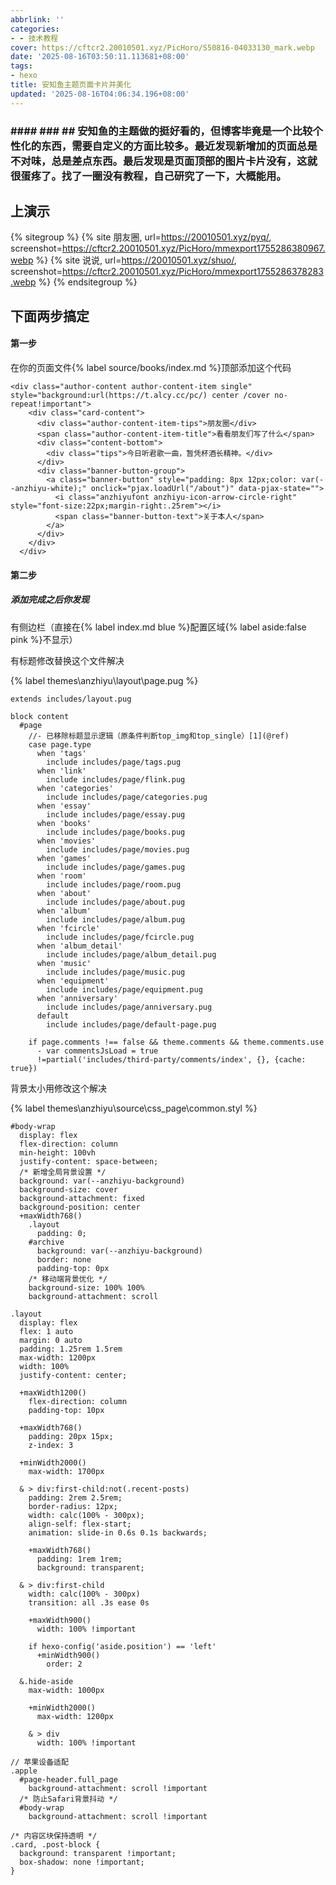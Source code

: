 ```yaml
---
abbrlink: ''
categories:
- - 技术教程
cover: https://cftcr2.20010501.xyz/PicHoro/S50816-04033130_mark.webp
date: '2025-08-16T03:50:11.113681+08:00'
tags:
- hexo
title: 安知鱼主题页面卡片并美化
updated: '2025-08-16T04:06:34.196+08:00'
---
```

### #### ### ## 安知鱼的主题做的挺好看的，但博客毕竟是一个比较个性化的东西，需要自定义的方面比较多。最近发现新增加的页面总是不对味，总是差点东西。最后发现是页面顶部的图片卡片没有，这就很蛋疼了。找了一圈没有教程，自己研究了一下，大概能用。

## 上演示

{% sitegroup %}
{% site 朋友圈, url=https://20010501.xyz/pyq/, screenshot=https://cftcr2.20010501.xyz/PicHoro/mmexport1755286380967.webp %}
{% site 说说, url=https://20010501.xyz/shuo/, screenshot=https://cftcr2.20010501.xyz/PicHoro/mmexport1755286378283.webp %}
{% endsitegroup %}

## 下面两步搞定

#### 第一步

在你的页面文件{% label source/books/index.md %}顶部添加这个代码

```
<div class="author-content author-content-item single" style="background:url(https://t.alcy.cc/pc/) center /cover no-repeat!important">
    <div class="card-content">
      <div class="author-content-item-tips">朋友圈</div>
      <span class="author-content-item-title">看看朋友们写了什么</span>
      <div class="content-bottom">
        <div class="tips">今日听君歌一曲，暂凭杯酒长精神。</div>
      </div>
      <div class="banner-button-group">
        <a class="banner-button" style="padding: 8px 12px;color: var(--anzhiyu-white);" onclick="pjax.loadUrl("/about")" data-pjax-state="">
          <i class="anzhiyufont anzhiyu-icon-arrow-circle-right" style="font-size:22px;margin-right:.25rem"></i>
          <span class="banner-button-text">关于本人</span>
        </a>
      </div>
    </div>
  </div>
```

#### 第二步

##### 添加完成之后你发现

有侧边栏（直接在{% label index.md blue %}配置区域{% label aside:false pink %}不显示）

有标题修改替换这个文件解决

{% label themes\anzhiyu\layout\page.pug %}

```
extends includes/layout.pug

block content
  #page
    //- 已移除标题显示逻辑（原条件判断top_img和top_single）[1](@ref)
    case page.type
      when 'tags'
        include includes/page/tags.pug
      when 'link'
        include includes/page/flink.pug
      when 'categories'
        include includes/page/categories.pug
      when 'essay'
        include includes/page/essay.pug
      when 'books'
        include includes/page/books.pug
      when 'movies'
        include includes/page/movies.pug
      when 'games'
        include includes/page/games.pug
      when 'room'
        include includes/page/room.pug
      when 'about'
        include includes/page/about.pug
      when 'album'
        include includes/page/album.pug
      when 'fcircle'
        include includes/page/fcircle.pug
      when 'album_detail'
        include includes/page/album_detail.pug
      when 'music'
        include includes/page/music.pug
      when 'equipment'
        include includes/page/equipment.pug
      when 'anniversary'
        include includes/page/anniversary.pug
      default
        include includes/page/default-page.pug

    if page.comments !== false && theme.comments && theme.comments.use
      - var commentsJsLoad = true
      !=partial('includes/third-party/comments/index', {}, {cache: true})
```

背景太小用修改这个解决

{% label themes\anzhiyu\source\css\_page\common.styl %}

```
#body-wrap
  display: flex
  flex-direction: column
  min-height: 100vh
  justify-content: space-between;
  /* 新增全局背景设置 */
  background: var(--anzhiyu-background) 
  background-size: cover
  background-attachment: fixed
  background-position: center
  +maxWidth768()
    .layout
      padding: 0;
    #archive
      background: var(--anzhiyu-background)
      border: none
      padding-top: 0px
    /* 移动端背景优化 */
    background-size: 100% 100%
    background-attachment: scroll

.layout
  display: flex
  flex: 1 auto
  margin: 0 auto
  padding: 1.25rem 1.5rem
  max-width: 1200px
  width: 100%
  justify-content: center;

  +maxWidth1200()
    flex-direction: column
    padding-top: 10px

  +maxWidth768()
    padding: 20px 15px;
    z-index: 3

  +minWidth2000()
    max-width: 1700px

  & > div:first-child:not(.recent-posts)
    padding: 2rem 2.5rem;
    border-radius: 12px;
    width: calc(100% - 300px);
    align-self: flex-start;
    animation: slide-in 0.6s 0.1s backwards;

    +maxWidth768()
      padding: 1rem 1rem;
      background: transparent;

  & > div:first-child
    width: calc(100% - 300px)
    transition: all .3s ease 0s

    +maxWidth900()
      width: 100% !important

    if hexo-config('aside.position') == 'left'
      +minWidth900()
        order: 2

  &.hide-aside
    max-width: 1000px

    +minWidth2000()
      max-width: 1200px

    & > div
      width: 100% !important

// 苹果设备适配
.apple
  #page-header.full_page
    background-attachment: scroll !important
  /* 防止Safari背景抖动 */
  #body-wrap
    background-attachment: scroll !important

/* 内容区块保持透明 */
.card, .post-block {
  background: transparent !important;
  box-shadow: none !important;
}
```
